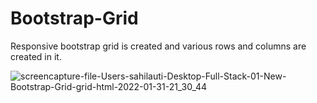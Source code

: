 # Bootstrap-Grid
Responsive bootstrap grid is created and various rows and columns are created in it.

![screencapture-file-Users-sahilauti-Desktop-Full-Stack-01-New-Bootstrap-Grid-grid-html-2022-01-31-21_30_44](https://user-images.githubusercontent.com/84033261/151829791-42f120bf-00eb-48b0-a5bf-0233c3616c4b.png)
